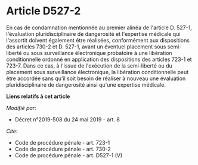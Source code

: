 # Article D527-2

En cas de condamnation mentionnée au premier alinéa de l'article D. 527-1, l'évaluation pluridisciplinaire de dangerosité et
l'expertise médicale qui l'assortit doivent également être réalisées, conformément aux dispositions des articles 730-2 et D.
527-1, avant un éventuel placement sous semi-liberté ou sous surveillance électronique probatoire à une libération
conditionnelle ordonné en application des dispositions des articles 723-1 et 723-7. Dans ce cas, à l'issue de l'exécution de
la semi-liberté ou du placement sous surveillance électronique, la libération conditionnelle peut être accordée sans qu'il
soit besoin de réaliser à nouveau une évaluation pluridisciplinaire de dangerosité ainsi qu'une expertise médicale.

**Liens relatifs à cet article**

_Modifié par_:

  - Décret n°2019-508 du 24 mai 2019 - art. 8

_Cite_:

  - Code de procédure pénale - art. 723-1
  - Code de procédure pénale - art. 730-2
  - Code de procédure pénale - art. D527-1 (V)

